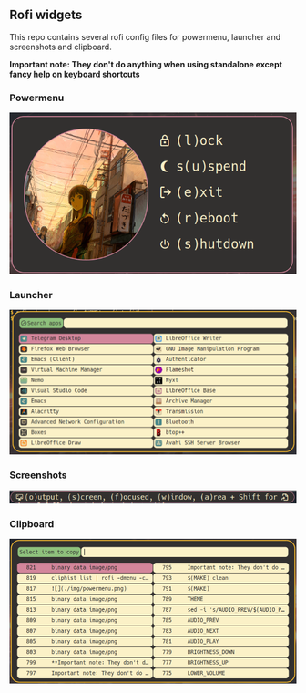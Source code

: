 ## Rofi widgets

This repo contains several rofi config files for powermenu, launcher and screenshots and clipboard.

**Important note: They don't do anything when using standalone except fancy help on keyboard shortcuts**

### Powermenu

![](./img/powermenu.png)

### Launcher

![](./img/launcher.png)

### Screenshots

![](./img/screenshots.png)

### Clipboard

![](./img/clipboard.png)
